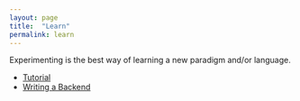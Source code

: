 ```yaml
---
layout: page
title:  "Learn"
permalink: learn
---
```


Experimenting is the best way of learning a new paradigm and/or language.

* [Tutorial](tutorial)
* [Writing a Backend](writing-a-backend)
